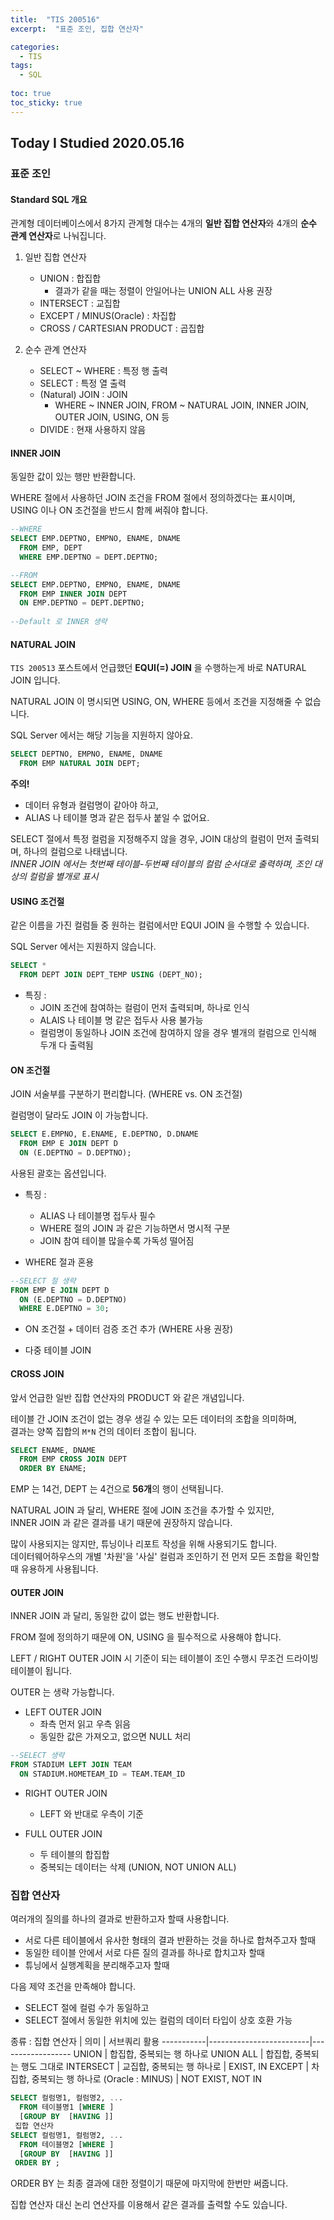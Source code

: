 ```yaml
---
title:  "TIS 200516"
excerpt:  "표준 조인, 집합 연산자"

categories:
  - TIS
tags:
  - SQL
  
toc: true
toc_sticky: true
---
```


## Today I Studied 2020.05.16


### 표준 조인


#### Standard SQL 개요

관계형 데이터베이스에서 8가지 관계형 대수는 4개의 **일반 집합 연산자**와 4개의 **순수 관계 연산자**로 나눠집니다.  

1. 일반 집합 연산자
    - UNION : 합집합
        - 결과가 같을 때는 정렬이 안일어나는 UNION ALL 사용 권장
    - INTERSECT : 교집합
    - EXCEPT / MINUS(Oracle) : 차집합
    - CROSS / CARTESIAN PRODUCT : 곱집합

2. 순수 관계 연산자
    - SELECT ~ WHERE : 특정 행 출력
    - SELECT : 특정 열 출력
    - (Natural) JOIN : JOIN 
        - WHERE ~ INNER JOIN, FROM ~ NATURAL JOIN, INNER JOIN, OUTER JOIN, USING, ON 등
    - DIVIDE : 현재 사용하지 않음
    

#### INNER JOIN

동일한 값이 있는 행만 반환합니다. 

WHERE 절에서 사용하던 JOIN 조건을 FROM 절에서 정의하겠다는 표시이며,<br> 
USING 이나 ON 조건절을 반드시 함께 써줘야 합니다. 

```SQL
--WHERE
SELECT EMP.DEPTNO, EMPNO, ENAME, DNAME 
  FROM EMP, DEPT
  WHERE EMP.DEPTNO = DEPT.DEPTNO;

--FROM
SELECT EMP.DEPTNO, EMPNO, ENAME, DNAME
  FROM EMP INNER JOIN DEPT 
  ON EMP.DEPTNO = DEPT.DEPTNO;
  
--Default 로 INNER 생략
```


#### NATURAL JOIN

`TIS 200513` 포스트에서 언급했던 **EQUI(=) JOIN** 을 수행하는게 바로 NATURAL JOIN 입니다. 

NATURAL JOIN 이 명시되면 USING, ON, WHERE 등에서 조건을 지정해줄 수 없습니다.

SQL Server 에서는 해당 기능을 지원하지 않아요. 

```SQL
SELECT DEPTNO, EMPNO, ENAME, DNAME
  FROM EMP NATURAL JOIN DEPT;
```

**주의!**<br>
- 데이터 유형과 컬럼명이 같아야 하고,
- ALIAS 나 테이블 명과 같은 접두사 붙일 수 없어요. 

SELECT 절에서 특정 컬럼을 지정해주지 않을 경우, JOIN 대상의 컬럼이 먼저 출력되며, 하나의 컬럼으로 나태냅니다.<br>
*INNER JOIN 에서는 첫번째 테이블-두번째 테이블의 컬럼 순서대로 출력하며, 조인 대상의 컬럼을 별개로 표시*


#### USING 조건절

같은 이름을 가진 컬럼들 중 원하는 컬럼에서만 EQUI JOIN 을 수행할 수 있습니다.

SQL Server 에서는 지원하지 않습니다. 

```SQL
SELECT * 
  FROM DEPT JOIN DEPT_TEMP USING (DEPT_NO);
```

* 특징 :
    - JOIN 조건에 참여하는 컬럼이 먼저 출력되며, 하나로 인식
    - ALAIS 나 테이블 명 같은 접두사 사용 불가능
    - 컬럼명이 동일하나 JOIN 조건에 참여하지 않을 경우 별개의 컬럼으로 인식해 두개 다 출력됨


#### ON 조건절

JOIN 서술부를 구분하기 편리합니다. (WHERE vs. ON 조건절)

컬럼명이 달라도 JOIN 이 가능합니다. 

```SQL
SELECT E.EMPNO, E.ENAME, E.DEPTNO, D.DNAME
  FROM EMP E JOIN DEPT D
  ON (E.DEPTNO = D.DEPTNO);
```

사용된 괄호는 옵션입니다.

* 특징 :
    - ALIAS 나 테이블명 접두사 필수 
    - WHERE 절의 JOIN 과 같은 기능하면서 명시적 구분 
    - JOIN 참여 테이블 많을수록 가독성 떨어짐

* WHERE 절과 혼용

```SQL
--SELECT 절 생략
FROM EMP E JOIN DEPT D 
  ON (E.DEPTNO = D.DEPTNO)
  WHERE E.DEPTNO = 30;
```

* ON 조건절 + 데이터 검증 조건 추가 (WHERE 사용 권장)

* 다중 테이블 JOIN


#### CROSS JOIN

앞서 언급한 일반 집합 연산자의 PRODUCT 와 같은 개념입니다. 

테이블 간 JOIN 조건이 없는 경우 생길 수 있는 모든 데이터의 조합을 의미하며,<br>
결과는 양쪽 집합의 `M*N` 건의 데이터 조합이 됩니다.

```SQL
SELECT ENAME, DNAME
  FROM EMP CROSS JOIN DEPT 
  ORDER BY ENAME;
```

EMP 는 14건, DEPT 는 4건으로 **56개**의 행이 선택됩니다. 

NATURAL JOIN 과 달리, WHERE 절에 JOIN 조건을 추가할 수 있지만,<br>
INNER JOIN 과 같은 결과를 내기 때문에 권장하지 않습니다. 

많이 사용되지는 않지만, 튜닝이나 리포트 작성을 위해 사용되기도 합니다.<br>
데이터웨어하우스의 개별 '차원'을 '사실' 컬럼과 조인하기 전 먼저 모든 조합을 확인할 때 유용하게 사용됩니다. 


#### OUTER JOIN

INNER JOIN 과 달리, 동일한 값이 없는 행도 반환합니다.

FROM 절에 정의하기 때문에 ON, USING 을 필수적으로 사용해야 합니다.

LEFT / RIGHT OUTER JOIN 시 기준이 되는 테이블이 조인 수행시 무조건 드라이빙 테이블이 됩니다.

OUTER 는 생략 가능합니다.

- LEFT OUTER JOIN
    - 좌측 먼저 읽고 우측 읽음
    - 동일한 값은 가져오고, 없으면 NULL 처리

```SQL
--SELECT 생략
FROM STADIUM LEFT JOIN TEAM 
  ON STADIUM.HOMETEAM_ID = TEAM.TEAM_ID
```

- RIGHT OUTER JOIN
    - LEFT 와 반대로 우측이 기준

- FULL OUTER JOIN
    - 두 테이블의 합집합
    - 중복되는 데이터는 삭제 (UNION, NOT UNION ALL)


### 집합 연산자

여러개의 질의를 하나의 결과로 반환하고자 할때 사용합니다.<br>
  - 서로 다른 테이블에서 유사한 형태의 결과 반환하는 것을 하나로 합쳐주고자 할때
  - 동일한 테이블 안에서 서로 다른 질의 결과를 하나로 합치고자 할때
  - 튜닝에서 실행계획을 분리해주고자 할때
  
다음 제약 조건을 만족해야 합니다.<br>
  - SELECT 절에 컬럼 수가 동일하고 
  - SELECT 절에서 동일한 위치에 있는 컬럼의 데이터 타입이 상호 호환 가능

종류 :
집합 연산자 | 의미 | 서브쿼리 활용
-----------|-------------------------|------------------
UNION | 합집합, 중복되는 행 하나로
UNION ALL | 합집합, 중복되는 행도 그대로 
INTERSECT | 교집합, 중복되는 행 하나로 | EXIST, IN
EXCEPT | 차집합, 중복되는 행 하나로 (Oracle : MINUS) | NOT EXIST, NOT IN

```SQL
SELECT 컬럼명1, 컬럼명2, ...
  FROM 테이블명1 [WHERE ]
  [GROUP BY  [HAVING ]]
 집합 연산자 
SELECT 컬럼명1, 컬럼명2, ...
  FROM 테이블명2 [WHERE ]
  [GROUP BY  [HAVING ]]
 ORDER BY ; 
```

ORDER BY 는 최종 결과에 대한 정렬이기 때문에 마지막에 한번만 써줍니다. 

집합 연산자 대신 논리 연산자를 이용해서 같은 결과를 출력할 수도 있습니다.


